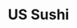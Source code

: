 ---
layout: place
title: "US Sushi"
permalink: /north-carolina/greensboro/us-sushi.html
stateAbbr: NC
stateName: North Carolina
cityName: Greensboro
place_id: ChIJ5ba6x_0bU4gRCMZ_f4L4uww
photos:
  - name: >-
      places/ChIJ5ba6x_0bU4gRCMZ_f4L4uww/photos/AeeoHcLkqrIm1vCuJMOKqBNAiaJXqZdRIoKOZSwLMOKiLv73z_M-q-kzpoHV4nJxMaZ9C6Y4FSKfVt7K1vDdDRjEwnCzZRkzDGHVSVDZjdCPNkfF3zSFnNG_A7GnDGICa0q87wo6JRe5u3WAVgzGErqZznq-NXJY581ghr-QG23SJ0U851lGG76jh6d9ZVklxxtx05_DWHGgjHGgscqX_C1K5MdQE7RKd784YUrQiFgfxcKM4MI9-1OmxuS_L4SlwWG7N7xUyslzU7KRtqCY6Cjo-dgbRSN-T47hpukdYaBLZWJfpfdLN6aKec3NyvfXgKgXECV42ndoPvvfEwYCcNeBks61a6HNPp5MQ6PMYuLqlLachad-rWdgAq9CZ6vDlaPIoB2xQkmKvqPDlmwZYoFBAtBZj79-NpL-kYSPyVkXLsSGTkNR
    widthPx: 3264
    heightPx: 2448
    authorAttributions:
      - displayName: Liam Buchanan
        uri: https://maps.google.com/maps/contrib/104503707109324668804
        photoUri: >-
          https://lh3.googleusercontent.com/a-/ALV-UjUkuyllk57QTtNpGZTzu0_EwVieDOLEo4dd--jHVdljzl-ba0U=s100-p-k-no-mo
    flagContentUri: >-
      https://www.google.com/local/imagery/report/?cb_client=maps_api_places.places_api&image_key=!1e10!2sCIHM0ogKEICAgICEmayOxgE&hl=en-US
    googleMapsUri: >-
      https://www.google.com/maps/place//data=!3m4!1e2!3m2!1sCIHM0ogKEICAgICEmayOxgE!2e10!4m2!3m1!1s0x88531bfdc7bab6e5:0xcbbf8827f7fc608
  - name: >-
      places/ChIJ5ba6x_0bU4gRCMZ_f4L4uww/photos/AeeoHcK0Uus0p-58ZP7jpDgPOPtciR5F7eJyMOVa4fM95YA16TCwSsQ2vfGhExGYu5NlyzZg7sewTXyeTRES8c3zUVVtBGqGSxuTz1ddHZCFMpyMmFdcoTL2O-h5NEvxYusRl96b6uUjyehAUCN6PfwJtvHrC9SGBMDlBh2DORO-VO2YZHsH3LcSGHuJm7HdMIoMNkmcSvha_VBcLm51e9-Y90y4ggumPt6eFF30ExUoTqsywVfmRGfnLAeaKtk98h49r6aslY4Q2aJR-UYt161x3_oqIow_ZaaMlMbXp9NJxBk0wCt_ppKNWxCpcEwx1vFK_lQ91dZovwPPI4QzzkdTFDc0yRFRq7V2oLcwaImW2N2ewvma9y6iE5DKPTvjs6OQtuMZWghJ1u6sOE0w3Bn-xe5a1Ud5nU-G9KWaxXtIXoIA_g
    widthPx: 4032
    heightPx: 2269
    authorAttributions:
      - displayName: KCorn
        uri: https://maps.google.com/maps/contrib/100795975010416691044
        photoUri: >-
          https://lh3.googleusercontent.com/a-/ALV-UjXHSuT02x74w3ZPI7zUSkGCZNOCjbe6Tp7f6Xy7sCoctxO4M5D_=s100-p-k-no-mo
    flagContentUri: >-
      https://www.google.com/local/imagery/report/?cb_client=maps_api_places.places_api&image_key=!1e10!2sCIHM0ogKEICAgMCwvY-9YQ&hl=en-US
    googleMapsUri: >-
      https://www.google.com/maps/place//data=!3m4!1e2!3m2!1sCIHM0ogKEICAgMCwvY-9YQ!2e10!4m2!3m1!1s0x88531bfdc7bab6e5:0xcbbf8827f7fc608
  - name: >-
      places/ChIJ5ba6x_0bU4gRCMZ_f4L4uww/photos/AeeoHcL6zcAi4K_DAeqH-77U9epc-FCvwL7JpxpPxd_B5flZw53EB_L-gEMoK941kzlABVOKduIZTPqxXpgAv-AS7g47tVJEZyt-eFCNlXTUirX1MS8FXE-kURfFvIqmcDinznu3v4t_Cxpqow8dwjIizlo7mfgwGnF75Ir151GUqm5Bin6q8cV7CzmqhICZpMNmFY0MuEKmbYifYNfE96TNF8Ry95wylEVF4-PBGfLWW7153RoLsO_eUiiAPpU1DwHhyVtNWFMhArTGvADxeV7SoV8AGs2OU2Bk2jNTB3tSCIZ5PzUHvk3eWIZMcVSngpqBFLGbOD8lwT24Or4VtLdMzxEtRNbcVUk9bgW67edjN5nyjdpGsOzvYLklRsLZgoEkHhRxjylsEANaxOiP7wCNjFMI7bYUPb6xnxRAV4Ilq_zxnA
    widthPx: 4000
    heightPx: 2252
    authorAttributions:
      - displayName: Lauren Watson
        uri: https://maps.google.com/maps/contrib/110048231122092322767
        photoUri: >-
          https://lh3.googleusercontent.com/a-/ALV-UjXU768Kb2_MPXoBex2Qv4fPLMXFm3CgE0rJ3YRFiIZvsuwWwaQo=s100-p-k-no-mo
    flagContentUri: >-
      https://www.google.com/local/imagery/report/?cb_client=maps_api_places.places_api&image_key=!1e10!2sCIHM0ogKEICAgICX5depHg&hl=en-US
    googleMapsUri: >-
      https://www.google.com/maps/place//data=!3m4!1e2!3m2!1sCIHM0ogKEICAgICX5depHg!2e10!4m2!3m1!1s0x88531bfdc7bab6e5:0xcbbf8827f7fc608
  - name: >-
      places/ChIJ5ba6x_0bU4gRCMZ_f4L4uww/photos/AeeoHcKmJULkp8jyABcCo_F2BajIUyYAhut0qix6NXQtH7dum_Yn6TKu4n4vfSFbNxoFNTFayifAwC6eg6s2jt6S-wteQ14Ha6t7WnkUyI96o21YJJETf1UGdJRr46N6_HCxRJUeBJ0kbgvvPjaHdvijRfI5zQwT_bIYkbN8Q3mCvPR7grz8zWnTF72GDzYQVI8hu_IjpfYLbylCQMJ4VZUjS7gUPBLyqk8tQGDE2-Lof4wkb3he8wl4MITCsHZ7pXHsbpNOjRInUbO7dzta_1EiVM9onHRnwNX5j_G-KyOtnvbRNOBNzkonKKeEHnkKHGvfVGxWKCMd7dLMNFtQ2LY_9xIYB5HvFjaV0ew8teKw9Jz4BnuRrcFlR--sapTy4WjlZovmF7RfKnbzI_IamALOjd9M66ZYUb36kPljD78_3GRY5Pds
    widthPx: 4000
    heightPx: 2252
    authorAttributions:
      - displayName: Hunter Routh
        uri: https://maps.google.com/maps/contrib/100153290616196023583
        photoUri: >-
          https://lh3.googleusercontent.com/a-/ALV-UjUruOtP0uxEX52wffU__jw3izLSRSrl2pALOu-MGdPQS2G8BZlMgA=s100-p-k-no-mo
    flagContentUri: >-
      https://www.google.com/local/imagery/report/?cb_client=maps_api_places.places_api&image_key=!1e10!2sCIHM0ogKEICAgICrk9_nuwE&hl=en-US
    googleMapsUri: >-
      https://www.google.com/maps/place//data=!3m4!1e2!3m2!1sCIHM0ogKEICAgICrk9_nuwE!2e10!4m2!3m1!1s0x88531bfdc7bab6e5:0xcbbf8827f7fc608
  - name: >-
      places/ChIJ5ba6x_0bU4gRCMZ_f4L4uww/photos/AeeoHcJ3Vwsqj4Rj4FT4P0zeGxHCquqUiSYbhxAv-RgbtIM6m7BvILJqkhfMg7nQ1SyxwN-vDEbvHKXN5FSa1fJj2faySGVKpf369WhjhiTQ-3-gQIwwkieTjOme8j5XavRcPTHl_F51PksLvNGTthM9hzChffQpU6P4BcP1mdctLJMOfFVbj7-NV0iE24cF8cZw0gzVcuOY58mzte6pT1va2y8Vo2JGJlEy4tQ4O57ly1XVS08-2Bn1J_8iSKai6V0SiWrIczZNP0sBSq_-_QyGC21BKTlDkTfM58R6vJRCKkk2NwX7dMjSJ2O69S_HyNtgTGH3EJM45Go_oHC-DX--ZAlXcgkj_iSt7w13PcxNOR4GB2O-fwORJDGUCBqwTPnPnsjkVn5XxKJdhVy0i65-H-17YRETph5ukjR4Wu58MkBvG5o
    widthPx: 2992
    heightPx: 2992
    authorAttributions:
      - displayName: Elizabeth Underwood
        uri: https://maps.google.com/maps/contrib/113773333847621143383
        photoUri: >-
          https://lh3.googleusercontent.com/a-/ALV-UjVkBOt2uuECLTCKLYhJmt9OAfkLpV0dNmbs_snKeJlNl1Dp6xzhVw=s100-p-k-no-mo
    flagContentUri: >-
      https://www.google.com/local/imagery/report/?cb_client=maps_api_places.places_api&image_key=!1e10!2sCIHM0ogKEICAgIDl9uab9QE&hl=en-US
    googleMapsUri: >-
      https://www.google.com/maps/place//data=!3m4!1e2!3m2!1sCIHM0ogKEICAgIDl9uab9QE!2e10!4m2!3m1!1s0x88531bfdc7bab6e5:0xcbbf8827f7fc608
  - name: >-
      places/ChIJ5ba6x_0bU4gRCMZ_f4L4uww/photos/AeeoHcIl1LGUmfwuxeH0_N0XQzowLgV2HF9a_OMB0sZdnLuTnL-OoBRd4OnFipAc7g4iOlADe3XgoHktr5njQm4GceZwcqC0ITV5s6ndW8JMGw1hGAtBDsL8p4oz-GMHWpPXhEDtrWTqT30h5sFl7qdB6EA7DrR-X-HZ9UCfoN7MNmm7zwiyi8AiVnYim0KHKZqVRfbX9pMpHb03M1i2aWibzgFnAFWw7Ps-cjVxUmNcOLYcXTIS8dWtAlY8JXWctUGfingyMqGb1Pi0RS_0khZNGztM-PRkhoNcFBAtLIhlW5eJTPAnEiXcWmH4zEwcoLItSB4elPK8cgOfuA8vNa-3foMX35xv1q9_ok2ul2SW5XP7dFbVd2wkXBuRVkn5Q5ojSeVHV-2orME1Udji1JJX-a5PTxBJqRfcZape35bLASbJcw
    widthPx: 3000
    heightPx: 4000
    authorAttributions:
      - displayName: Jose Gutierrez
        uri: https://maps.google.com/maps/contrib/102405274109491785657
        photoUri: >-
          https://lh3.googleusercontent.com/a-/ALV-UjU12pcaxK4F0HK0HjiOl3lrfOiJQInLOw7FQ3UZNBd-h9-rJx6y=s100-p-k-no-mo
    flagContentUri: >-
      https://www.google.com/local/imagery/report/?cb_client=maps_api_places.places_api&image_key=!1e10!2sCIHM0ogKEICAgID-tZPlQw&hl=en-US
    googleMapsUri: >-
      https://www.google.com/maps/place//data=!3m4!1e2!3m2!1sCIHM0ogKEICAgID-tZPlQw!2e10!4m2!3m1!1s0x88531bfdc7bab6e5:0xcbbf8827f7fc608
  - name: >-
      places/ChIJ5ba6x_0bU4gRCMZ_f4L4uww/photos/AeeoHcI3ubuoKFsQSTcCwmVR4QUG6ELFhPR8mugUYjBzNmuUCVc9YxeoiYG3taBCfArLvZNg_TYh7Zd-SXIkjry8TxgHqHGLEPd9zMffs9cBdE9EM3Ju2xKCdVucwMk7fBGJgOt9ySTSO5UsLA5189afozZHu2IkJs5tYyL4kEpG8oSsDb4IOl0bLTvef2hix6FApy3cghpoaIgY0Q7GJYNu5KzazcM1WnNbZxLZOnbNs1w1buYqltQNvlH-JOeHbjiHNY4HYPOHehLFJnX-abHkRucNHtnHkGrz-lCnDxACjHp7wwQYW_zX-s-VxgKa-zah0EFTEc7oTw8fYFOIqtORg4iSy05UelXCaCMj8vZ2M_tnK06ykr4RNyWp6LOee3-ChC-4Qy_6qqiuCTEbb81ArQ-En1-CsmZVspTyhoKvfC0XJ45C
    widthPx: 3024
    heightPx: 4032
    authorAttributions:
      - displayName: Natylyn Wassing
        uri: https://maps.google.com/maps/contrib/115454964694858805859
        photoUri: >-
          https://lh3.googleusercontent.com/a-/ALV-UjX_3gZMVVElYzQGaO2o6FmO_7PfQQxK4YHLQ9P8J0aveXhBGXPQ=s100-p-k-no-mo
    flagContentUri: >-
      https://www.google.com/local/imagery/report/?cb_client=maps_api_places.places_api&image_key=!1e10!2sCIHM0ogKEICAgIC9-tm84AE&hl=en-US
    googleMapsUri: >-
      https://www.google.com/maps/place//data=!3m4!1e2!3m2!1sCIHM0ogKEICAgIC9-tm84AE!2e10!4m2!3m1!1s0x88531bfdc7bab6e5:0xcbbf8827f7fc608
  - name: >-
      places/ChIJ5ba6x_0bU4gRCMZ_f4L4uww/photos/AeeoHcKvU_Q0zoRSbDbycT7uxVfNXUJ8IValRv_js2gNf15MekCwuhFozVVCfe06cunFBNmGPZ9GdzDzig5U6NGL84FQHLGNm6SzXBpINz4QzWZT4pINyZ0redeYvGK5K1Bg6qzO1vQyJH7t6wEYbkV0ytxVsy0njEwkkWFO_eLKAS-qpDwcmmo3twhuXfRi-VLXqwhOrOEvBu-bdif3XNotK7axtMezYvlTpPRhe2ilFz7-y8lqZppDOG_NytRWXHpW_9gvmS4BePRCqgF5RvbKHcedvHxsxnKLT9XqEtK1XLji_9hXNdS2zBZFIPCYWVaWaXLnGtZ5rEaca2upu-CG1yXTzCv1Cz8f_8kEyALGU7eblptdUy4iljmZusziNQopDTDr-qb4tp9ZSxvJZTeFufkihi9EHgtj5Njh7jQnL7dIb-O8
    widthPx: 3024
    heightPx: 4032
    authorAttributions:
      - displayName: Gary W
        uri: https://maps.google.com/maps/contrib/100635532051279089664
        photoUri: >-
          https://lh3.googleusercontent.com/a-/ALV-UjUbGiryrJ4Vdh0VWqbFC_5dN81Wh7YUEFabs8_RFCH41QAzpjN7=s100-p-k-no-mo
    flagContentUri: >-
      https://www.google.com/local/imagery/report/?cb_client=maps_api_places.places_api&image_key=!1e10!2sCIHM0ogKEICAgICEhL365gE&hl=en-US
    googleMapsUri: >-
      https://www.google.com/maps/place//data=!3m4!1e2!3m2!1sCIHM0ogKEICAgICEhL365gE!2e10!4m2!3m1!1s0x88531bfdc7bab6e5:0xcbbf8827f7fc608
  - name: >-
      places/ChIJ5ba6x_0bU4gRCMZ_f4L4uww/photos/AeeoHcI5bV74YCHOlgK5_HXBpLaOOl1NiuQIHGUWM1y_ZyXh54_xWY6UF7AB3N1yAKBirr7DHn7WnACDPc_LotqNBaDYe3pmjW3mbGMfWy9BYniEI4QZeSvFgAa5j39E7Dn8LVQbceiDENoY5tMO75qLPDKvMpJ1d3jM6y4x3yaIUXZPUIYwTyp2qVUxS86oC_bM4cWPk5pLrz5qaWvx3LPfUUXuA4x1NHzbdPOh0c44-5ntONogoeeYo6lL-mingjiVr4VWjEcyxuOFzZMBlvuHhGkd4amnVRa98__oUC_v6-N-VAhkTxiM5AH1ZvyBBg8scnJiwDwnabvhYemb_E5_FNPfrRBUqjZZReC7UNMWHJHaRusYj5d3sdRN3XDwoWDlXJylOGG-yPZ1EyOKKB-IkDzlFz2eVgkzxQ3hhoawMCzsSw
    widthPx: 3024
    heightPx: 4032
    authorAttributions:
      - displayName: Justin C
        uri: https://maps.google.com/maps/contrib/112584487962556827742
        photoUri: >-
          https://lh3.googleusercontent.com/a-/ALV-UjXK9neQ8l7eGGPG607DMC0FM6HVaLSi0l9MytG1tdweg0FfAykHpg=s100-p-k-no-mo
    flagContentUri: >-
      https://www.google.com/local/imagery/report/?cb_client=maps_api_places.places_api&image_key=!1e10!2sCIHM0ogKEICAgICaiq6VAQ&hl=en-US
    googleMapsUri: >-
      https://www.google.com/maps/place//data=!3m4!1e2!3m2!1sCIHM0ogKEICAgICaiq6VAQ!2e10!4m2!3m1!1s0x88531bfdc7bab6e5:0xcbbf8827f7fc608
  - name: >-
      places/ChIJ5ba6x_0bU4gRCMZ_f4L4uww/photos/AeeoHcJTqrFNHRDJaCVCpIp9CRHVQ4Q0a7AtdlpqnRfX1A1i-dNU7EH65rD4hPUG5wa5kZ_mpO8wrVXl_ejBtZOTZ34ZWF9TMLeXNPZmVF65KPNx3HiYZx8EgZDKJR6Si_tozL7V3EiAlZF-47IrdiKO9lfwnn98rd1Jsw6wUhJ8H_qOh8t-cQHfM-6G4Ek22yCRveIozxCzPXszocswrE9hG5ccPL9Kbqrs3jXT9aXjt91oVnZb_EVnGdbocn2Avz3L1yRP8lc6Xm9FKLUuvRoFJZRChHFItbRNfzNOT-aH0sD7jxEVdYRzFBeqb5TsIlw3uR9hCQzB3dcOyS1hHy0s4mtoswdwgd6OWQ6wkenHt-Jxa6eDyItHOADjwuttfI0aSVaeU3r5GUx4j1zQAuaAxrs4Nhf0bHfHpj3Ewz4PvFnarkw
    widthPx: 4032
    heightPx: 3024
    authorAttributions:
      - displayName: David Benton
        uri: https://maps.google.com/maps/contrib/102174113122952013502
        photoUri: >-
          https://lh3.googleusercontent.com/a-/ALV-UjWTKIf_6xAqF70IXXJ-cThURg7yxeKpBQk4AR2pV7hxa8EimXEz=s100-p-k-no-mo
    flagContentUri: >-
      https://www.google.com/local/imagery/report/?cb_client=maps_api_places.places_api&image_key=!1e10!2sCIHM0ogKEICAgIDx3sjR8QE&hl=en-US
    googleMapsUri: >-
      https://www.google.com/maps/place//data=!3m4!1e2!3m2!1sCIHM0ogKEICAgIDx3sjR8QE!2e10!4m2!3m1!1s0x88531bfdc7bab6e5:0xcbbf8827f7fc608
address: 619 Friendly Center Rd, Greensboro, NC 27408, USA
street: 619 Friendly Center Rd
city: Greensboro
state: NC
zip: '27408'
country: USA
neighborhood: null
latitude: '36.084802'
longitude: '-79.831687'
accessibility_options:
  wheelchairAccessibleParking: true
  wheelchairAccessibleEntrance: true
  wheelchairAccessibleRestroom: true
  wheelchairAccessibleSeating: true
business_status: OPERATIONAL
name: US Sushi
google_maps_links:
  directionsUri: >-
    https://www.google.com/maps/dir//''/data=!4m7!4m6!1m1!4e2!1m2!1m1!1s0x88531bfdc7bab6e5:0xcbbf8827f7fc608!3e0
  placeUri: https://maps.google.com/?cid=917600188468545032
  writeAReviewUri: >-
    https://www.google.com/maps/place//data=!4m3!3m2!1s0x88531bfdc7bab6e5:0xcbbf8827f7fc608!12e1
  reviewsUri: >-
    https://www.google.com/maps/place//data=!4m4!3m3!1s0x88531bfdc7bab6e5:0xcbbf8827f7fc608!9m1!1b1
  photosUri: >-
    https://www.google.com/maps/place//data=!4m3!3m2!1s0x88531bfdc7bab6e5:0xcbbf8827f7fc608!10e5
primary_type: Sushi Restaurant
opening_hours:
  regular: null
  current: null
secondary_opening_hours:
  regular:
    weekdayDescriptions: null
    type: null
  current:
    weekdayDescriptions: null
    type: null
phone: (336) 854-7854
price_level: PRICE_LEVEL_MODERATE
price_range: $10 &ndash; $20
rating: '4.2'
rating_count: 838
website: http://www.us-sushi.biz/
description: null
reviews: null
parking_options: null
payment_options: null
allow_dogs: null
curbside_pickup: null
delivery: null
dine_in: null
good_for_children: null
good_for_groups: null
good_for_sports: null
live_music: null
menu_for_children: null
outdoor_seating: null
reservable: null
restroom: null
serves_beer: null
serves_breakfast: null
serves_brunch: null
serves_cocktails: null
serves_coffee: null
serves_dinner: null
serves_dessert: null
serves_lunch: null
serves_vegetarian_food: null
serves_wine: null
takeout: null

---